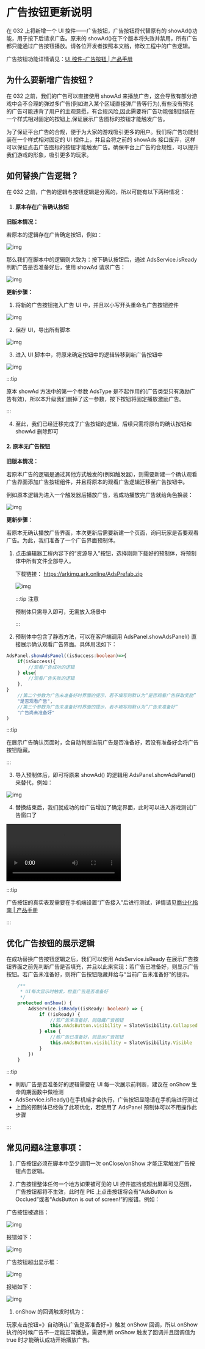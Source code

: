 # 广告按钮更新说明

在 032 上将新增一个 UI 控件——广告按钮，广告按钮将代替原有的 showAd()功能，用于按下后请求广告。原来的 showAd()在下个版本将失效并禁用，所有广告都只能通过广告按钮播放。请各位开发者按照本文档，修改工程中的广告逻辑。

广告按钮功能详情请见：[UI 控件-广告按钮 | 产品手册](https://docs-032.ark.online/UI/UIWidget-AdsButton.html)



## 为什么要新增广告按钮？

在 032 之前，我们的广告可以直接使用 showAd 来播放广告，这会导致有部分游戏中会不合理的弹过多广告(例如进入某个区域直接弹广告等行为),有些没有预兆的广告可能违背了用户的主观意愿，有合规风险,因此需要将广告功能强制封装在一个样式相对固定的按钮上,保证展示广告图标的按钮才能触发广告。

为了保证平台广告的合规，便于为大家的游戏吸引更多的用户。我们将广告功能封装在一个样式相对固定的 UI 控件上，并且会将之前的 showAds 接口废弃，这样可以保证点击广告图标的按钮才能触发广告。确保平台上广告的合规性，可以提升我们游戏的形象，吸引更多的玩家。

## 如何替换广告逻辑？

在 032 之前，广告的逻辑与按钮逻辑是分离的，所以可能有以下两种情况：

1. #### 原本存在广告确认按钮

**旧版本情况：**

若原本的逻辑存在广告确定按钮，例如：

![img](https://arkimg.ark.online/1713843054311-10.webp)

那么我们在脚本中的逻辑则大致为：按下确认按钮后，通过 AdsService.isReady 判断广告是否准备好后，使用 showAd 请求广告：

![img](https://arkimg.ark.online/1713843054310-1.webp)

**更新步骤：**

1. 将新的广告按钮拖入广告 UI 中，并且以小写开头重命名广告按钮控件

![img](https://arkimg.ark.online/1713843054310-2.webp)

2. 保存 UI，导出所有脚本

![img](https://arkimg.ark.online/1713843054310-3.webp)

3. 进入 UI 脚本中，将原来确定按钮中的逻辑转移到新广告按钮中

![img](https://arkimg.ark.online/1713843054310-4.webp)

:::tip

原本 showAd 方法中的第一个参数 AdsType 是不起作用的(广告类型只有激励广告有效)，所以本升级我们删掉了这一参数，按下按钮将固定播放激励广告。

:::

4. 至此，我们已经迁移完成了广告按钮的逻辑，后续只需将原有的确认按钮和 showAd 删除即可



#### 2. 原本无广告按钮

**旧版本情况：**

若原本广告的逻辑是通过其他方式触发的(例如触发器)，则需要新建一个确认观看广告界面添加广告按钮组件，并且将原本的观看广告逻辑迁移至广告按钮中。

例如原本逻辑为进入一个触发器后播放广告，若成功播放完广告就给角色换装：

![img](https://arkimg.ark.online/1713843054310-5.webp)

**更新步骤：**

若原本无确认播放广告界面，本次更新后需要新建一个页面，询问玩家是否要观看广告。为此，我们准备了一个广告界面预制体。

1. 点击编辑器工程内容下的“资源导入”按钮，选择刚刚下载好的预制体，将预制体中所有文件全部导入。

   下载链接： https://arkimg.ark.online/AdsPrefab.zip

   ![img](https://arkimg.ark.online/1713843054310-6.webp)

   :::tip 注意

   预制体只需导入即可，无需放入场景中

   :::

2. 预制体中包含了静态方法，可以在客户端调用 AdsPanel.showAdsPanel() 直接展示确认观看广告界面。具体用法如下：

```typescript
AdsPanel.showAdsPanel((isSuccess:boolean)=>{
	if(isSuccess){
		//观看广告成功的逻辑
	} else{
		//观看广告失败的逻辑
	},
}
	//第二个参数为广告未准备好时界面的提示，若不填写则默认为“是否观看广告获取奖励”
    "是否观看广告",
	//第三个参数为广告未准备好时界面的提示，若不填写则默认为”广告未准备好“
    "广告尚未准备好"
)
```

:::tip 

在展示广告确认页面时，会自动判断当前广告是否准备好，若没有准备好会将广告按钮隐藏。

:::

3. 导入预制体后，即可将原来 showAd() 的逻辑用 AdsPanel.showAdsPanel()来替代，例如：

![img](https://arkimg.ark.online/1713843054310-8.webp)

4. 替换结束后，我们就成功的给广告增加了确定界面，此时可以进入游戏测试广告窗口了

<video controls src="https://arkimg.ark.online/032ReleaseNoteAdsTest.mp4"></video>

:::tip

广告按钮的真实表现需要在手机端设置“广告接入”后进行测试，详情请见[商业化指南 | 产品手册](https://docs-032.ark.online/CreatorPortal/Advertising.html)

:::

## 优化广告按钮的展示逻辑

在成功替换广告按钮逻辑之后，我们可以使用 AdsService.isReady 在展示广告按钮界面之前先判断广告是否填充，并且以此来实现：若广告已准备好，则显示广告按钮。若广告未准备好，则将广告按钮隐藏并给与“当前广告未准备好”的提示。

```TypeScript
    /**
     * UI每次显示时触发，检查广告是否准备好
     */
    protected onShow() {
        AdsService.isReady((isReady: boolean) => {
            if (!isReady) {
                //若广告未准备好，则隐藏广告按钮
                this.mAdsButton.visibility = SlateVisibility.Collapsed
            } else {
                //若广告已准备好，则显示广告按钮
                this.mAdsButton.visibility = SlateVisibility.Visible
            }
        })
    }
```

:::tip

- 判断广告是否准备好的逻辑需要在 UI 每一次展示前判断，建议在 onShow 生命周期函数中做检测
- AdsService.isReady()在手机端才会执行，广告按钮显隐请在手机端进行测试
- 上面的预制体已经做了此项优化，若使用了 AdsPanel 预制体可以不用操作此步骤

:::

## 常见问题&注意事项：

1. 广告按钮必须在脚本中至少调用一次 onClose/onShow 才能正常触发广告按钮点击逻辑。

1. 广告按钮整体任何一个地方如果被可见的 UI 控件遮挡或超出屏幕可见范围，广告按钮都将不生效，此时在 PIE 上点击按钮将会有“AdsButton is Occlued”或者“AdsButton is out of screen!”的报错。例如：

广告按钮被遮挡：

![img](https://arkimg.ark.online/1713852114623-31.webp)

报错如下：

![img](https://arkimg.ark.online/1713852114623-32.webp)

广告按钮超出显示框：

![img](https://arkimg.ark.online/1713852114623-33.webp)

报错如下：

![img](https://arkimg.ark.online/1713852114624-34.webp)

1. onShow 的回调触发时机为：

玩家点击按钮=》自动确认广告是否准备好=》触发 onShow 回调，所以 onShow 执行的时候广告不一定能正常播放，需要判断 onShow 触发了回调并且回调值为 true 时才能确认成功开始播放广告。
